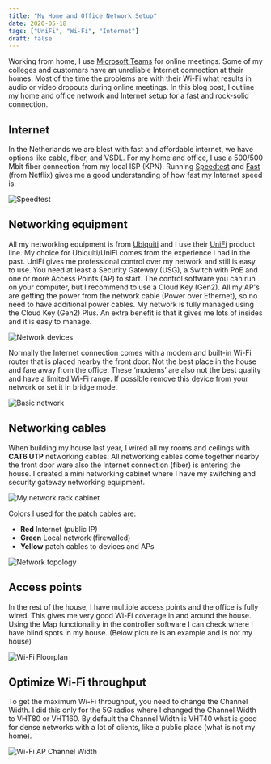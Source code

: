 ```yaml
---
title: "My Home and Office Network Setup"
date: 2020-05-18
tags: ["UniFi", "Wi-Fi", "Internet"]
draft: false
---
```


Working from home, I use [Microsoft Teams](https://teams.microsoft.com/) for online meetings. Some of my colleges and customers have an unreliable Internet connection at their homes. Most of the time the problems are with their Wi-Fi what results in audio or video dropouts during online meetings. In this blog post, I outline my home and office network and Internet setup for a fast and rock-solid connection.

## Internet

In the Netherlands we are blest with fast and affordable internet, we have options like cable, fiber, and VSDL. For my home and office, I use a 500/500 Mbit fiber connection from my local ISP (KPN). Running [Speedtest](https://www.speedtest.net/) and [Fast](https://fast.com/) (from Netflix) gives me a good understanding of how fast my Internet speed is.

![Speedtest](/media/UniFi_speedtest.png)

## Networking equipment

All my networking equipment is from [Ubiquiti](https://www.ui.com/) and I use their [UniFi](https://www.ui.com/products/#unifi) product line. My choice  for Ubiquiti/UniFi comes from the experience I had in the past. UniFi gives me professional control over my network and still is easy to use. You need at least a Security Gateway (USG), a Switch with PoE and one or more Access Points (AP) to start. The control software you can run on your computer, but I recommend to use a Cloud Key (Gen2). All my AP's are getting the power from the network cable (Power over Ethernet), so no need to have additional power cables. My network is fully managed using the Cloud Key (Gen2) Plus. An extra benefit is that it gives me lots of insides and it is easy to manage.

![Network devices](/media/UniFi_network_devices.png)

Normally the Internet connection comes with a modem and built-in Wi-Fi router that is placed nearby the front door. Not the best place in the house and fare away from the office. These ‘modems’ are also not the best quality and have a limited Wi-Fi range. If possible remove this device from your network or set it in bridge mode.

![Basic network](/media/UniFi_basic_network.png)

## Networking cables

When building my house last year, I wired all my rooms and ceilings with **CAT6 UTP** networking cables. All networking cables come together nearby the front door ware also the Internet connection (fiber) is entering the house. I created a mini networking cabinet where I have my switching and security gateway networking equipment.

![My network rack cabinet](/media/UniFi_network_rack_cabinet.jpg)

Colors I used for the patch cables are:
- **Red** Internet (public IP)
- **Green** Local network (firewalled)
- **Yellow** patch cables to devices and APs

![Network topology](/media/UniFi_network_topology.png)

## Access points

In the rest of the house, I have multiple access points and the office is fully wired. This gives me very good Wi-Fi coverage in and around the house. Using the Map functionality in the controller software I can check where I have blind spots in my house. (Below picture is an example and is not my house)

![Wi-Fi Floorplan](/media/UniFi_floorplan.png)

## Optimize Wi-Fi throughput

To get the maximum Wi-Fi throughput, you need to change the Channel Width. I did this only for the 5G radios where I changed the Channel Width to VHT80 or VHT160. By default the Channel Width is VHT40 what is good for dense networks with a lot of clients, like a public place (what is not my home).

![Wi-Fi AP Channel Width](/media/UniFi_AP_ChannelWidth.png)
